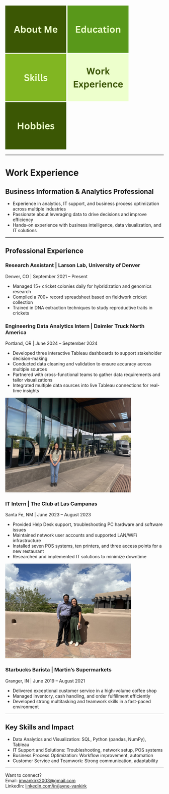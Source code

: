 [<img src="https://github.com/jayne-vankirk/images/blob/main/AboutMe.png" height="150"/>](README.md)
[<img src="https://github.com/jayne-vankirk/images/blob/main/Education.png" height="150"/>](Education.md)
[<img src="https://github.com/jayne-vankirk/images/blob/main/Skills.png" height="150"/>](Skills.md)
[<img src="https://github.com/jayne-vankirk/images/blob/main/Work Experience.png" height="150"/>](WorkExp.md)
[<img src="https://github.com/jayne-vankirk/images/blob/main/Hobbies.png" height="150"/>](Hobbies.md)
<a name="top"></a>
<hr>

# Work Experience  

## Business Information & Analytics Professional  
- Experience in analytics, IT support, and business process optimization across multiple industries  
- Passionate about leveraging data to drive decisions and improve efficiency  
- Hands-on experience with business intelligence, data visualization, and IT solutions  

---

## Professional Experience  

### Research Assistant | Larson Lab, University of Denver  
Denver, CO | September 2021 – Present  
- Managed 15+ cricket colonies daily for hybridization and genomics research  
- Compiled a 700+ record spreadsheet based on fieldwork cricket collection  
- Trained in DNA extraction techniques to study reproductive traits in crickets


### Engineering Data Analytics Intern | Daimler Truck North America  
Portland, OR | June 2024 – September 2024  
- Developed three interactive Tableau dashboards to support stakeholder decision-making  
- Conducted data cleaning and validation to ensure accuracy across multiple sources  
- Partnered with cross-functional teams to gather data requirements and tailor visualizations  
- Integrated multiple data sources into live Tableau connections for real-time insights

<img src="https://github.com/jayne-vankirk/images/blob/main/022567CA-A73A-4C54-B875-1D60A0C9EA7E_1_105_c.jpeg" height="300"/>


### IT Intern | The Club at Las Campanas  
Santa Fe, NM | June 2023 – August 2023  
- Provided Help Desk support, troubleshooting PC hardware and software issues  
- Maintained network user accounts and supported LAN/WiFi infrastructure  
- Installed seven POS systems, ten printers, and three access points for a new restaurant  
- Researched and implemented IT solutions to minimize downtime  

<img src="https://github.com/jayne-vankirk/images/blob/main/3FE85B68-C9B2-4094-8CB4-8C8F0B246B13_1_105_c.jpeg" height="300"/>

### Starbucks Barista | Martin’s Supermarkets  
Granger, IN | June 2019 – August 2021  
- Delivered exceptional customer service in a high-volume coffee shop  
- Managed inventory, cash handling, and order fulfillment efficiently  
- Developed strong multitasking and teamwork skills in a fast-paced environment  

---

## Key Skills and Impact  
- Data Analytics and Visualization: SQL, Python (pandas, NumPy), Tableau  
- IT Support and Solutions: Troubleshooting, network setup, POS systems  
- Business Process Optimization: Workflow improvement, automation  
- Customer Service and Teamwork: Strong communication, adaptability  

---

Want to connect?  
Email: [jmvankirk2003@gmail.com](mailto:jmvankirk2003@gmail.com)  
LinkedIn: [linkedin.com/in/jayne-vankirk](https://linkedin.com/in/jayne-vankirk)  
